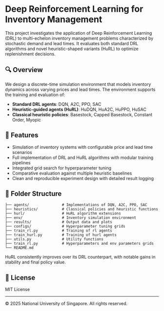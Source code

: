 # Deep Reinforcement Learning for Inventory Management

This project investigates the application of Deep Reinforcement Learning (DRL) to multi-echelon inventory management problems characterized by stochastic demand and lead times. It evaluates both standard DRL algorithms and novel heuristic-shaped variants (HuRL) to optimize replenishment decisions.

## 🔍 Overview
We design a discrete-time simulation environment that models inventory dynamics across varying prices and lead times. The environment supports the training and evaluation of:

- **Standard DRL agents**: DQN, A2C, PPO, SAC
- **Heuristic-guided agents (HuRL)**: HuDQN, HuA2C, HuPPO, HuSAC
- **Classical heuristic policies**: Basestock, Capped Basestock, Constant Order, Myopic

## 🚀 Features
- Simulation of inventory systems with configurable price and lead time scenarios
- Full implementation of DRL and HuRL algorithms with modular training pipelines
- Integrated grid search for hyperparameter tuning
- Comparative evaluation against multiple heuristic baselines
- Clean and reproducible experiment design with detailed result logging

## 📁 Folder Structure
```
├── agents/               # Implementations of DQN, A2C, PPO, SAC
├── heuristics/           # Classical policies and heuristic functions
├── hurl/                 # HuRL algorithm extensions
├── env/                  # Inventory simulation environment
├── results/              # Output data and plots
├── configs/              # Hyperparameter tuning grids
├── train_rl.py           # Training of rl agents
├── train_hurl.py         # Training of hurl agents
├── utils.py              # Utility functions
├── train_rl.py           # Hyperparameters and env parameters grids
└── README.md
```

HuRL consistently improves over its DRL counterpart, with notable gains in stability and final policy value.

## 📜 License
MIT License

---
© 2025 National University of Singapore. All rights reserved.
